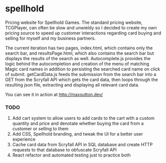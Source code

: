 # spellhold
Pricing website for Spellhold Games.  The standard pricing website, TCGPlayer, can often be slow and unwieldy so I decided to create my own pricing source to speed up customer interactions regarding card buying and selling for myself and my business partners.

The current iteration has two pages, index.html, which contains only the search bar, and resultsPage.html, which also contains the search bar but displays the results of the search as well.  Autocomplete.js provides the logic behind the autocompletion and creation of the menu of matching Magic card names in addition to persisting the searched card name on click of submit.  getCardData.js feeds the submission from the search bar into a GET from the Scryfall API which gets the card data, then loops through the resulting json file, extracting and displaying all relevant card data.

You can see it in action at http://maxsutton.dev/

### TODO
1. Add cart system to allow users to add cards to the cart with a custom quantity and price and denotate whether buying the card from a customer or selling to them
2. Add CSS, Spellhold branding, and tweak the UI for a better user experience
3. Cache card data from Scryfall API in SQL database and create HTTP requests to that database to obfuscate Scryfall API
4. React refactor and automated testing just to practice both
